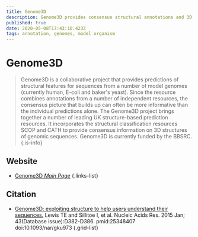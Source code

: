 ```yaml
---
title: Genome3D
description: Genome3D provides consensus structural annotations and 3D models for sequences from model organisms, including human. 
published: true
date: 2020-05-08T17:43:10.423Z
tags: annotation, genomes, model organism
---
```


# Genome3D

> Genome3D is a collaborative project that provides predictions of structural features for sequences from a number of model genomes (currently human, E-coli and baker's yeast). Since the resource combines annotations from a number of independent resources, the consensus picture that builds up can often be more informative than the individual predictions alone.
&NewLine;
The Genome3D project brings together a number of leading UK structure-based prediction resources. It incorporates the structural classification resources SCOP and CATH to provide consensus information on 3D structures of genomic sequences. Genome3D is currently funded by the BBSRC.
{.is-info}

 

## Website

- [Genome3D *Main Page*](https://www.genome3d.eu/)
 {.links-list}

## Citation

- [Genome3D: exploiting structure to help users understand their sequences.](https://academic.oup.com/nar/article/43/D1/D382/2439552) Lewis TE and Sillitoe I, et al. Nucleic Acids Res. 2015 Jan; 43(Database issue):D382-D386. pmid:25348407 doi:10.1093/nar/gku973
{.grid-list}